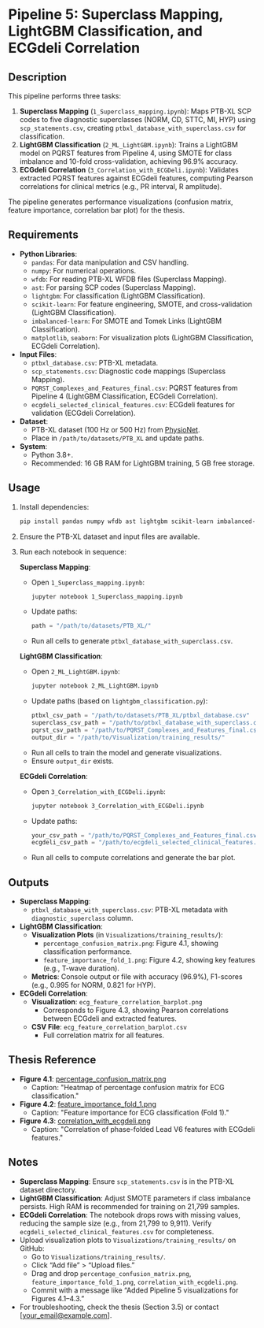 # Pipeline 5: Superclass Mapping, LightGBM Classification, and ECGdeli Correlation

## Description
This pipeline performs three tasks:
1. **Superclass Mapping** (`1_Superclass_mapping.ipynb`): Maps PTB-XL SCP codes to five diagnostic superclasses (NORM, CD, STTC, MI, HYP) using `scp_statements.csv`, creating `ptbxl_database_with_superclass.csv` for classification.
2. **LightGBM Classification** (`2_ML_LightGBM.ipynb`): Trains a LightGBM model on PQRST features from Pipeline 4, using SMOTE for class imbalance and 10-fold cross-validation, achieving 96.9% accuracy.
3. **ECGdeli Correlation** (`3_Correlation_with_ECGDeli.ipynb`): Validates extracted PQRST features against ECGdeli features, computing Pearson correlations for clinical metrics (e.g., PR interval, R amplitude).

The pipeline generates performance visualizations (confusion matrix, feature importance, correlation bar plot) for the thesis.

## Requirements
- **Python Libraries**:
  - `pandas`: For data manipulation and CSV handling.
  - `numpy`: For numerical operations.
  - `wfdb`: For reading PTB-XL WFDB files (Superclass Mapping).
  - `ast`: For parsing SCP codes (Superclass Mapping).
  - `lightgbm`: For classification (LightGBM Classification).
  - `scikit-learn`: For feature engineering, SMOTE, and cross-validation (LightGBM Classification).
  - `imbalanced-learn`: For SMOTE and Tomek Links (LightGBM Classification).
  - `matplotlib`, `seaborn`: For visualization plots (LightGBM Classification, ECGdeli Correlation).
- **Input Files**:
  - `ptbxl_database.csv`: PTB-XL metadata.
  - `scp_statements.csv`: Diagnostic code mappings (Superclass Mapping).
  - `PQRST_Complexes_and_Features_final.csv`: PQRST features from Pipeline 4 (LightGBM Classification, ECGdeli Correlation).
  - `ecgdeli_selected_clinical_features.csv`: ECGdeli features for validation (ECGdeli Correlation).
- **Dataset**:
  - PTB-XL dataset (100 Hz or 500 Hz) from [PhysioNet](https://physionet.org/content/ptb-xl/1.0.3/).
  - Place in `/path/to/datasets/PTB_XL` and update paths.
- **System**:
  - Python 3.8+.
  - Recommended: 16 GB RAM for LightGBM training, 5 GB free storage.

## Usage
1. Install dependencies:
   ```bash
   pip install pandas numpy wfdb ast lightgbm scikit-learn imbalanced-learn matplotlib seaborn
   ```
2. Ensure the PTB-XL dataset and input files are available.
3. Run each notebook in sequence:

   **Superclass Mapping**:
   - Open `1_Superclass_mapping.ipynb`:
     ```bash
     jupyter notebook 1_Superclass_mapping.ipynb
     ```
   - Update paths:
     ```python
     path = "/path/to/datasets/PTB_XL/"
     ```
   - Run all cells to generate `ptbxl_database_with_superclass.csv`.

   **LightGBM Classification**:
   - Open `2_ML_LightGBM.ipynb`:
     ```bash
     jupyter notebook 2_ML_LightGBM.ipynb
     ```
   - Update paths (based on `lightgbm_classification.py`):
     ```python
     ptbxl_csv_path = "/path/to/datasets/PTB_XL/ptbxl_database.csv"
     superclass_csv_path = "/path/to/ptbxl_database_with_superclass.csv"
     pqrst_csv_path = "/path/to/PQRST_Complexes_and_Features_final.csv"
     output_dir = "/path/to/Visualization/training_results/"
     ```
   - Run all cells to train the model and generate visualizations.
   - Ensure `output_dir` exists.

   **ECGdeli Correlation**:
   - Open `3_Correlation_with_ECGDeli.ipynb`:
     ```bash
     jupyter notebook 3_Correlation_with_ECGDeli.ipynb
     ```
   - Update paths:
     ```python
     your_csv_path = "/path/to/PQRST_Complexes_and_Features_final.csv"
     ecgdeli_csv_path = "/path/to/ecgdeli_selected_clinical_features.csv"
     ```
   - Run all cells to compute correlations and generate the bar plot.

## Outputs
- **Superclass Mapping**:
  - `ptbxl_database_with_superclass.csv`: PTB-XL metadata with `diagnostic_superclass` column.
- **LightGBM Classification**:
  - **Visualization Plots** (in `Visualizations/training_results/`):
    - `percentage_confusion_matrix.png`: Figure 4.1, showing classification performance.
    - `feature_importance_fold_1.png`: Figure 4.2, showing key features (e.g., T-wave duration).
  - **Metrics**: Console output or file with accuracy (96.9%), F1-scores (e.g., 0.995 for NORM, 0.821 for HYP).
- **ECGdeli Correlation**:
  - **Visualization**: `ecg_feature_correlation_barplot.png`
    - Corresponds to Figure 4.3, showing Pearson correlations between ECGdeli and extracted features.
  - **CSV File**: `ecg_feature_correlation_barplot.csv`
    - Full correlation matrix for all features.

## Thesis Reference
- **Figure 4.1**: [percentage_confusion_matrix.png](https://raw.githubusercontent.com/BalkrishnaMotanavar/Single-Lead-ECG-Classifier-PhaseFolding-LightGBM/main/Visualizations/training_results/percentage_confusion_matrix.png)
  - Caption: "Heatmap of percentage confusion matrix for ECG classification."
- **Figure 4.2**: [feature_importance_fold_1.png](https://raw.githubusercontent.com/BalkrishnaMotanavar/Single-Lead-ECG-Classifier-PhaseFolding-LightGBM/main/Visualizations/training_results/feature_importance_fold_1.png)
  - Caption: "Feature importance for ECG classification (Fold 1)."
- **Figure 4.3**: [correlation_with_ecgdeli.png](https://raw.githubusercontent.com/BalkrishnaMotanavar/Single-Lead-ECG-Classifier-PhaseFolding-LightGBM/main/Visualizations/training_results/correlation_with_ecgdeli.png)
  - Caption: "Correlation of phase-folded Lead V6 features with ECGdeli features."

## Notes
- **Superclass Mapping**: Ensure `scp_statements.csv` is in the PTB-XL dataset directory.
- **LightGBM Classification**: Adjust SMOTE parameters if class imbalance persists. High RAM is recommended for training on 21,799 samples.
- **ECGdeli Correlation**: The notebook drops rows with missing values, reducing the sample size (e.g., from 21,799 to 9,911). Verify `ecgdeli_selected_clinical_features.csv` for completeness.
- Upload visualization plots to `Visualizations/training_results/` on GitHub:
  - Go to `Visualizations/training_results/`.
  - Click “Add file” > “Upload files.”
  - Drag and drop `percentage_confusion_matrix.png`, `feature_importance_fold_1.png`, `correlation_with_ecgdeli.png`.
  - Commit with a message like “Added Pipeline 5 visualizations for Figures 4.1–4.3.”
- For troubleshooting, check the thesis (Section 3.5) or contact [your_email@example.com].